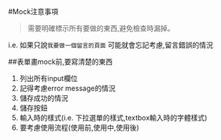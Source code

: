 #Mock注意事項
>需要明確標示所有要做的東西,避免檢查時漏掉。

i.e. 如果只說`我要做一個留言的頁面`
可能就會忘記考慮,留言錯誤的情況

##表單畫mock前,要寫清楚的東西
1. 列出所有input欄位
2. 記得考慮error message的情況
3. 儲存成功的情況
4. 儲存按鈕
5. 輸入時的樣式(i.e. 下拉選單的樣式,textbox輸入時的字體樣式)
6. 要考慮使用流程(使用前,使用中,使用後)
